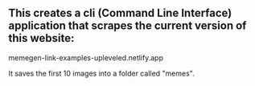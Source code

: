 ## This creates a cli (Command Line Interface) application that scrapes the current version of this website:

memegen-link-examples-upleveled.netlify.app

It saves the first 10 images into a folder called "memes".
